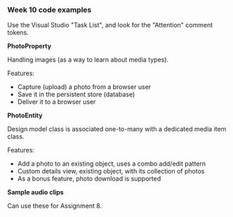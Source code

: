 ### Week 10 code examples

Use the Visual Studio "Task List", and look for the "Attention" comment tokens.  

**PhotoProperty**

Handling images (as a way to learn about media types).  

Features:
- Capture (upload) a photo from a browser user
- Save it in the persistent store (database)
- Deliver it to a browser user

**PhotoEntity**

Design model class is associated one-to-many with a dedicated media item class.  

Features:
- Add a photo to an existing object, uses a combo add/edit pattern
- Custom details view, existing object, with its collection of photos
- As a bonus feature, photo download is supported 

**Sample audio clips**

Can use these for Assignment 8.  
